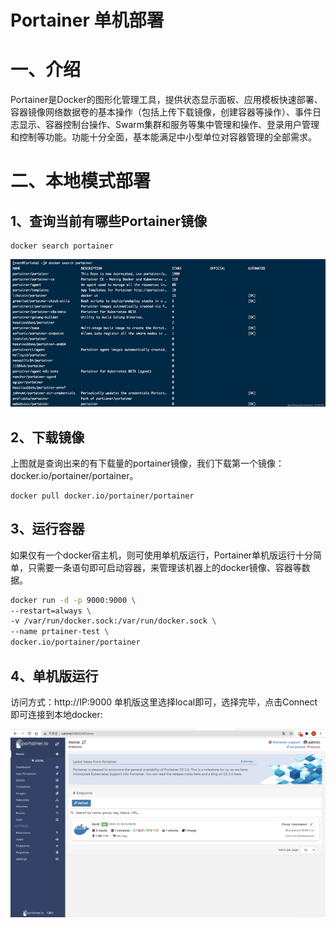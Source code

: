 # Portainer 单机部署

# 一、介绍

Portainer是Docker的图形化管理工具，提供状态显示面板、应用模板快速部署、容器镜像网络数据卷的基本操作（包括上传下载镜像，创建容器等操作）、事件日志显示、容器控制台操作、Swarm集群和服务等集中管理和操作、登录用户管理和控制等功能。功能十分全面，基本能满足中小型单位对容器管理的全部需求。

# 二、本地模式部署

## 1、查询当前有哪些Portainer镜像

    docker search portainer

![image-20220512153403266](Portainer单机部署.assets/image-20220512153403266-16918417647751.png)

## 2、下载镜像

上图就是查询出来的有下载量的portainer镜像，我们下载第一个镜像：docker.io/portainer/portainer。

    docker pull docker.io/portainer/portainer

## 3、运行容器

如果仅有一个docker宿主机，则可使用单机版运行，Portainer单机版运行十分简单，只需要一条语句即可启动容器，来管理该机器上的docker镜像、容器等数据。


```bash
docker run -d -p 9000:9000 \
--restart=always \
-v /var/run/docker.sock:/var/run/docker.sock \
--name prtainer-test \
docker.io/portainer/portainer
```

## 4、单机版运行

访问方式：http://IP:9000
单机版这里选择local即可，选择完毕，点击Connect即可连接到本地docker:

![img](Portainer单机部署.assets/873d0d604255d027e119bf1eff940055-320756-16918417668203.png)
